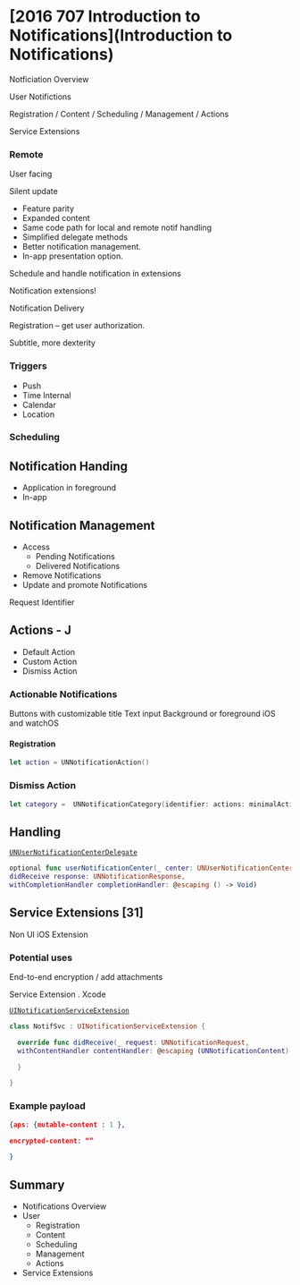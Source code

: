 
# [2016 707 Introduction to Notifications](Introduction to Notifications)




Notficiation Overview

User Notifictions

Registration / Content / Scheduling / Management / Actions

Service Extensions

### Remote

User facing

Silent update

* Feature parity
* Expanded content
* Same code path for local and remote notif handling
* Simplified delegate methods
* Better notification management.
* In-app presentation option.

Schedule and handle notification in extensions

Notification extensions!

Notification Delivery

Registration – get user authorization.

Subtitle, more dexterity


### Triggers

* Push
* Time Internal
* Calendar
* Location

### Scheduling

## Notification Handing

* Application in foreground
* In-app

## Notification Management

* Access
  * Pending Notifications
  * Delivered Notifications
* Remove Notifications
* Update and promote Notifications

Request Identifier


## Actions - J

* Default Action
* Custom Action
* Dismiss Action

### Actionable Notifications

Buttons with customizable title
Text input
Background or foreground
iOS and watchOS

#### Registration

```swift
let action = UNNotificationAction()


```


### Dismiss Action
```swift
let category =  UNNotificationCategory(identifier: actions: minimalActions: intentIdentifiers: options: [.customDismissAction])
```
## Handling


[`UNUserNotificationCenterDelegate`](https://developer.apple.com/reference/usernotifications/unusernotificationcenterdelegate)


```swift
optional func userNotificationCenter(_ center: UNUserNotificationCenter,
didReceive response: UNNotificationResponse,
withCompletionHandler completionHandler: @escaping () -> Void)
```


## Service Extensions [31]

Non UI iOS Extension

### Potential uses

End-to-end encryption / add attachments

Service Extension . Xcode

[`UINotificationServiceExtension`](https://developer.apple.com/reference/usernotifications/unnotificationserviceextension)



```swift
class NotifSvc : UINotificationServiceExtension {

  override func didReceive(_ request: UNNotificationRequest,
  withContentHandler contentHandler: @escaping (UNNotificationContent) -> Void) {

  }

}
```
### Example payload
```json
{aps: {mutable-content : 1 },

encrypted-content: “”

}
```

## Summary

* Notifications Overview
* User
  * Registration
  * Content
  * Scheduling
  * Management
  * Actions
* Service Extensions
